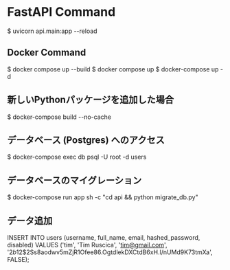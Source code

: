 # FastAPI Command

$ uvicorn api.main:app --reload


## Docker Command

$ docker compose up --build
$ docker compose up
$ docker-compose up -d

## 新しいPythonパッケージを追加した場合
$ docker-compose build --no-cache

## データベース (Postgres) へのアクセス
$ docker-compose exec db psql -U root -d users

## データベースのマイグレーション
$ docker-compose run app sh -c "cd api && python migrate_db.py"

## データ追加
INSERT INTO users (username, full_name, email, hashed_password, disabled) VALUES ('tim', 'Tim Ruscica', 'tim@gmail.com', '$2b$12$2Ss8aodwv5mZjR1Ofee86.OgtdlekDXCtdB6xH.l/nUMd9K73tmXa', FALSE);